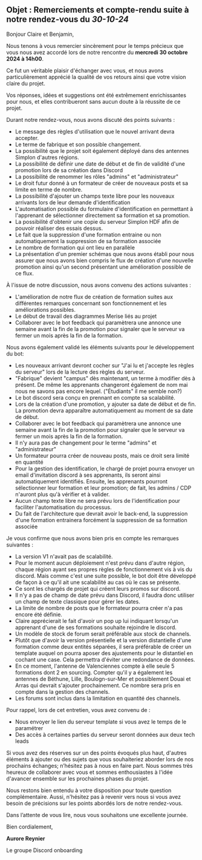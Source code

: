 ## Objet : Remerciements et compte-rendu suite à notre rendez-vous du _30-10-24_

Bonjour Claire et Benjamin,

Nous tenons à vous remercier sincèrement pour le temps précieux que vous nous avez accordé lors de notre rencontre du **mercredi 30 octobre 2024 à 14h00**.

Ce fut un véritable plaisir d'échanger avec vous, et nous avons particulièrement apprécié la qualité de vos retours ainsi que votre vision claire du projet.

Vos réponses, idées et suggestions ont été extrêmement enrichissantes pour nous, et elles contribueront sans aucun doute à la réussite de ce projet.

Durant notre rendez-vous, nous avons discuté des points suivants :
- Le message des règles d'utilisation que le nouvel arrivant devra accepter.
- Le terme de fabrique et son possible changement.
- La possibilité que le projet soit également déployé dans des antennes Simplon d'autres régions.
- La possibilité de définir une date de début et de fin de validité d'une promotion lors de sa création dans Discord
- La possibilité de renommer les rôles "admins" et "administrateur"
- Le droit futur donné à un formateur de créer de nouveaux posts et sa limite en terme de nombre.
- La possibilité d'ajouter un champs texte libre pour les nouveaux arrivants lors de leur demande d'identification
- L'automatisation possible du formulaire d'identification en permettant à l'apprenant de sélectionner directement sa formation et sa promotion.
- La possibilité d'obtenir une copie du serveur Simplon HDF afin de pouvoir réaliser des essais dessus.
- Le fait que la suppression d'une formation entraine ou non automatiquement la suppression de sa formation associée
- Le nombre de formation qui ont lieu en parallèle
- La présentation d'un premier schémas que nous avons établi pour nous assurer que nous avons bien compris le flux de création d'une nouvelle promotion ainsi qu'un second présentant une amélioration possible de ce flux. 

À l'issue de notre discussion, nous avons convenu des actions suivantes :
- L'amélioration de notre flux de création de formation suites aux différentes remarques concernant son fonctionnement et les améliorations possibles.
- Le début de travail des diagrammes Merise liés au projet
- Collaborer avec le bot feedback qui paramètrera une annonce une semaine avant la fin de la promotion pour signaler que le serveur va fermer un mois après la fin de la formation.


Nous avons également validé les éléments suivants pour le développement du bot:
- Les nouveaux arrivant devront cocher sur "J'ai lu et j'accepte les règles du serveur" lors de la lecture des règles du serveur.
- "Fabrique" devient "campus" dès maintenant, un terme à modifier dès à présent. De même les apprenants changeront également de nom mai nous ne savons pas encore lequel. ("Étudiants" il me semble non?)
- Le bot discord sera conçu en prennant en compte sa scalabilité.
- Lors de la création d'une promotion, y ajouter sa date de début et de fin. La promotion devra apparaître automatiquement au moment de sa date de début.
- Collaborer avec le bot feedback qui paramètrera une annonce une semaine avant la fin de la promotion pour signaler que le serveur va fermer un mois après la fin de la formation.
- Il n'y aura pas de changement pour le terme "admins" et "administrateur"
- Un formateur pourra créer de nouveau posts, mais ce droit sera limité en quantité
- Pour la gestion des identification, le chargé de projet pourra envoyer un email d'invitation discord à ses apprenants, ils seront ainsi automatiquement identifiés. Ensuite, les apprenants pourront sélectionner leur formation et leur promotion; de fait, les admins / CDP n'auront plus qu'à vérifier et à valider.
- Aucun champ texte libre ne sera prévu lors de l'identification pour faciliter l'automatisation du processus.
- Du fait de l'architecture que devrait avoir le back-end, la suppression d'une formation entrainera forcément la suppression de sa formation associée


Je vous confirme que nous avons bien pris en compte les remarques suivantes :
- La version V1 n'avait pas de scalabilité.
- Pour le moment aucun déploiement n'est prévu dans d'autre région, chaque région ayant ses propres règles de fonctionnement vis à vis du discord. Mais comme c'est une suite possible, le bot doit être développé de façon à ce qu'il ait une scalabilité au cas où le cas se présente.
- Ce sont les chargés de projet qui créent leurs promos sur discord.
- Il n'y a pas de champ de date prévu dans Discord, il faudra donc utiliser un champ de texte classique pour gérer les dates.
- La limite de nombre de posts que le formateur pourra créer n'a pas encore été définie.
- Claire apprécierait le fait d'avoir un pop up lui indiquant lorsqu'un apprenant d'une de ses formations souhaite rejoindre le discord.
- Un modèle de stock de forum serait préférable aux stock de channels.
- Plutôt que d'avoir la version présentielle et la version distantielle d'une formation comme deux entités séparées, il sera préférable de créer un template auquel on pourra aposer des ajustements pour le distantiel en cochant une case. Cela permettra d'éviter une redondance de données.
- En ce moment, l'antenne de Valenciennes compte à elle seule 5 formations dont 2 en sourcing. Compter qu'il y a également les antennes de Béthune, Lille, Boulogn-sur-Mer et possiblement Douai et Arras qui devrait s'ajouter prochainement. Ce nombre sera pris en compte dans la gestion des channels.
- Les forums sont inclus dans la limitation en quantité des channels.

Pour rappel, lors de cet entretien, vous avez convenu de :
- Nous envoyer le lien du serveur template si vous avez le temps de le paramétrer
- Des accès à certaines parties du serveur seront données aux deux tech leads

Si vous avez des réserves sur un des points évoqués plus haut, d'autres éléments à ajouter ou des sujets que vous souhaiteriez aborder lors de nos prochains échanges; n’hésitez pas à nous en faire part. Nous sommes très heureux de collaborer avec vous et sommes enthousiastes à l'idée d'avancer ensemble sur les prochaines phases du projet.

Nous restons bien entendu à votre disposition pour toute question complémentaire. Aussi, n'hésitez pas à revenir vers nous si vous avez besoin de précisions sur les points abordés lors de notre rendez-vous.

Dans l’attente de vous lire, nous vous souhaitons une excellente journée.

Bien cordialement,

**Aurore Reynier**

Le groupe Discord onboarding
